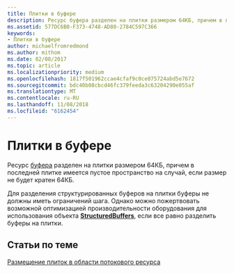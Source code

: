 ```yaml
---
title: Плитки в буфере
description: Ресурс буфера разделен на плитки размером 64КБ, причем в последней плитке имеется пустое пространство на случай, если размер не будет кратен 64КБ.
ms.assetid: 577DC6B0-F373-4748-AD80-2784C597C366
keywords:
- Плитки в буфере
author: michaelfromredmond
ms.author: mithom
ms.date: 02/08/2017
ms.topic: article
ms.localizationpriority: medium
ms.openlocfilehash: 1817f501962ccae4cfaf9c0ce075724abd5e7672
ms.sourcegitcommit: bdc40b08cbcd46fc379feeda3c63204290e055af
ms.translationtype: MT
ms.contentlocale: ru-RU
ms.lasthandoff: 11/08/2018
ms.locfileid: "6162454"
---
```

# <a name="buffer-tiling"></a>Плитки в буфере


Ресурс [буфера](introduction-to-buffers.md) разделен на плитки размером 64КБ, причем в последней плитке имеется пустое пространство на случай, если размер не будет кратен 64КБ.

Для разделения структурированных буферов на плитки буферы не должны иметь ограничений шага. Однако можно пожертвовать возможной оптимизацией производительности оборудования для использования объекта [**StructuredBuffers**](https://msdn.microsoft.com/library/windows/desktop/ff471514), если все равно разделить буферы на плитки.

## <a name="span-idrelated-topicsspanrelated-topics"></a><span id="related-topics"></span>Статьи по теме


[Размещение плиток в области потокового ресурса](how-a-streaming-resource-s-area-is-tiled.md)

 

 




